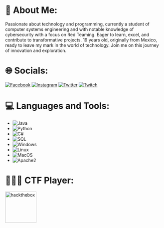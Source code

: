 # 💫 About Me:
Passionate about technology and programming, currently a student of computer systems engineering and with notable knowledge of cybersecurity with a focus on Red Teaming. Eager to learn, excel, and contribute to transformative projects. 19 years old, originally from Mexico, ready to leave my mark in the world of technology. Join me on this journey of innovation and exploration.

# 🌐 Socials:
[![Facebook](https://img.shields.io/badge/Facebook-%231877F2.svg?logo=Facebook&logoColor=white)](https://facebook.com/profile.php?id=100069898464335) [![Instagram](https://img.shields.io/badge/Instagram-%23E4405F.svg?logo=Instagram&logoColor=white)](https://instagram.com/_joshaviles_) [![Twitter](https://img.shields.io/badge/Twitter-%231DA1F2.svg?logo=Twitter&logoColor=white)](https://twitter.com/jooosh____) [![Twitch](https://img.shields.io/badge/Twitch-%239146FF.svg?logo=Twitch&logoColor=white)](https://twitch.tv/joshtrix_)

# 💻 Languages and Tools:
- ![Java](https://img.shields.io/badge/Java-%23ED8B00.svg?logo=java&logoColor=white)
- ![Python](https://img.shields.io/badge/Python-%233776AB.svg?logo=python&logoColor=white)
- ![C#](https://img.shields.io/badge/C%23-%23239120.svg?logo=c-sharp&logoColor=white)
- ![SQL](https://img.shields.io/badge/SQL-%230076D6.svg?logo=amazon-dynamodb&logoColor=white)
- ![Windows](https://img.shields.io/badge/Windows-%230078D6.svg?logo=windows&logoColor=white)
- ![Linux](https://img.shields.io/badge/Linux-%23FCC624.svg?logo=linux&logoColor=black)
- ![MacOS](https://img.shields.io/badge/macOS-%23999999.svg?logo=apple&logoColor=white)
- ![Apache2](https://img.shields.io/badge/Apache%202-%23D22128.svg?logo=apache&logoColor=white)



# 👨🏻‍💻 CTF Player:
[<img src="https://static-00.iconduck.com/assets.00/hack-the-box-icon-1024x1024-4ufmqn5r.png" alt="hackthebox" width="100"/>](https://app.hackthebox.com/profile/1361621)

